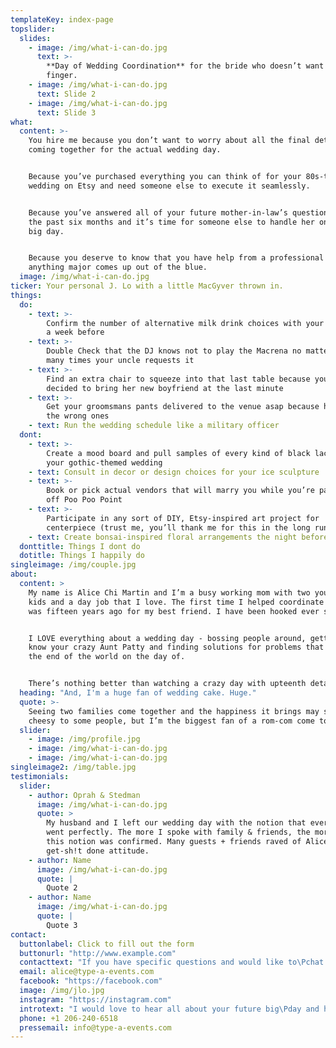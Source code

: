 ```yaml
---
templateKey: index-page
topslider:
  slides:
    - image: /img/what-i-can-do.jpg
      text: >-
        **Day of Wedding Coordination** for the bride who doesn’t want to lift a
        finger.
    - image: /img/what-i-can-do.jpg
      text: Slide 2
    - image: /img/what-i-can-do.jpg
      text: Slide 3
what:
  content: >-
    You hire me because you don’t want to worry about all the final details
    coming together for the actual wedding day.


    Because you’ve purchased everything you can think of for your 80s-themed
    wedding on Etsy and need someone else to execute it seamlessly.


    Because you’ve answered all of your future mother-in-law’s questions for
    the past six months and it’s time for someone else to handle her on your
    big day.


    Because you deserve to know that you have help from a professional in case
    anything major comes up out of the blue.
  image: /img/what-i-can-do.jpg
ticker: Your personal J. Lo with a little MacGyver thrown in.
things:
  do:
    - text: >-
        Confirm the number of alternative milk drink choices with your bartender
        a week before
    - text: >-
        Double Check that the DJ knows not to play the Macrena no matter how
        many times your uncle requests it
    - text: >-
        Find an extra chair to squeeze into that last table because your cousin
        decided to bring her new boyfriend at the last minute
    - text: >-
        Get your groomsmans pants delivered to the venue asap because he brought
        the wrong ones
    - text: Run the wedding schedule like a military officer
  dont:
    - text: >-
        Create a mood board and pull samples of every kind of black lace for
        your gothic-themed wedding
    - text: Consult in decor or design choices for your ice sculpture
    - text: >-
        Book or pick actual vendors that will marry you while you’re paragliding
        off Poo Poo Point
    - text: >-
        Participate in any sort of DIY, Etsy-inspired art project for
        centerpiece (trust me, you’ll thank me for this in the long run)
    - text: Create bonsai-inspired floral arrangements the night before
  donttitle: Things I dont do
  dotitle: Things I happily do
singleimage: /img/couple.jpg
about:
  content: >
    My name is Alice Chi Martin and I’m a busy working mom with two young
    kids and a day job that I love. The first time I helped coordinate a wedding
    was fifteen years ago for my best friend. I have been hooked ever since.


    I LOVE everything about a wedding day - bossing people around, getting to
    know your crazy Aunt Patty and finding solutions for problems that feel like
    the end of the world on the day of.


    There’s nothing better than watching a crazy day with upteenth details going off without a hitch - that “wedding high” is addictive and why I keep doing this.
  heading: "And, I'm a huge fan of wedding cake. Huge."
  quote: >-
    Seeing two families come together and the happiness it brings may sound
    cheesy to some people, but I’m the biggest fan of a rom-com come to life.
  slider:
    - image: /img/profile.jpg
    - image: /img/what-i-can-do.jpg
    - image: /img/what-i-can-do.jpg
singleimage2: /img/table.jpg
testimonials:
  slider:
    - author: Oprah & Stedman
      image: /img/what-i-can-do.jpg
      quote: >
        My husband and I left our wedding day with the notion that everything
        went perfectly. The more I spoke with family & friends, the more that
        this notion was confirmed. Many guests + friends raved of Alice and her
        get-sh!t done attitude.
    - author: Name
      image: /img/what-i-can-do.jpg
      quote: |
        Quote 2
    - author: Name
      image: /img/what-i-can-do.jpg
      quote: |
        Quote 3
contact:
  buttonlabel: Click to fill out the form
  buttonurl: "http://www.example.com"
  contacttext: "If you have specific questions and would like to\Pchat please call me or email, thank you!"
  email: alice@type-a-events.com
  facebook: "https://facebook.com"
  image: /img/jlo.jpg
  instagram: "https://instagram.com"
  introtext: "I would love to hear all about your future big\Pday and how I fit into the puzzle. Please fill out\Pthis tidy little form, so I can get as much\P information about your needs as possible.\n"
  phone: +1 206-240-6518
  pressemail: info@type-a-events.com
---
```

